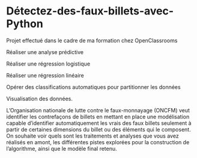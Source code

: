 # Détectez-des-faux-billets-avec-Python

Projet effectué dans le cadre de ma formation chez OpenClassrooms

Réaliser une analyse prédictive

Réaliser une régression logistique

Réaliser une régression linéaire

Opérer des classifications automatiques pour partitionner les données


Visualisation des données.

L’Organisation nationale de lutte contre le faux-monnayage (ONCFM) veut identifier les contrefaçons de billets en mettant en place une modélisation capable d’identifier automatiquement les vrais des faux billets seulement à partir de certaines dimensions du billet ou des éléments qui le composent. On souhaite voir quels sont les traitements et analyses que vous avez réalisés en amont, les différentes pistes explorées pour la construction de l’algorithme, ainsi que le modèle final retenu.
